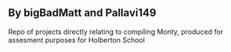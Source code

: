 <h1></h1>
<h2>By bigBadMatt and Pallavi149</h2>
Repo of projects directly relating to compiling Monty, produced for assesment purposes for Holberton School
